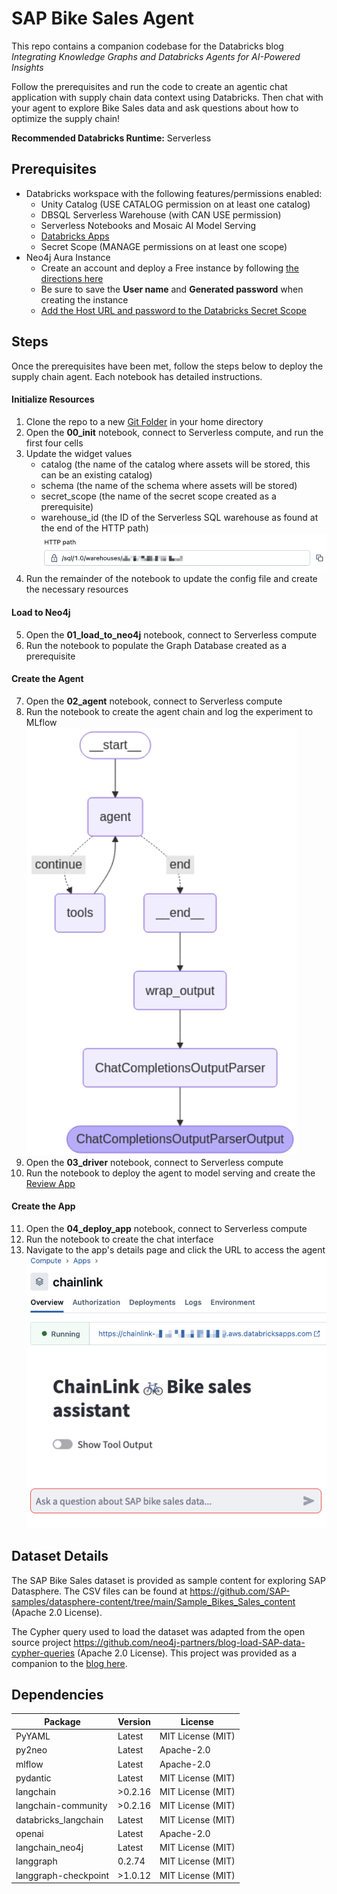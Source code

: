 # SAP Bike Sales Agent

This repo contains a companion codebase for the Databricks blog _Integrating Knowledge Graphs and Databricks Agents for AI-Powered Insights_

Follow the prerequisites and run the code to create an agentic chat application with supply chain data context using Databricks. Then chat with your agent to explore Bike Sales data and ask questions about how to optimize the supply chain!

**Recommended Databricks Runtime:** Serverless

## Prerequisites
- Databricks workspace with the following features/permissions enabled:
  - Unity Catalog (USE CATALOG permission on at least one catalog)
  - DBSQL Serverless Warehouse (with CAN USE permission)
  - Serverless Notebooks and Mosaic AI Model Serving
  - [Databricks Apps](https://docs.databricks.com/aws/en/dev-tools/databricks-apps)
  - Secret Scope (MANAGE permissions on at least one scope)
- Neo4j Aura Instance
  - Create an account and deploy a Free instance by following [the directions here](https://neo4j.com/docs/aura/classic/auradb/getting-started/create-database/)
  - Be sure to save the **User name** and **Generated password** when creating the instance
  - [Add the Host URL and password to the Databricks Secret Scope](https://docs.databricks.com/aws/en/security/secrets/example-secret-workflow)

## Steps
Once the prerequisites have been met, follow the steps below to deploy the supply chain agent. Each notebook has detailed instructions.
#### Initialize Resources
1. Clone the repo to a new [Git Folder](https://docs.databricks.com/aws/en/repos/get-access-tokens-from-git-provider) in your home directory
2. Open the **00_init** notebook, connect to Serverless compute, and run the first four cells
3. Update the widget values
    - catalog (the name of the catalog where assets will be stored, this can be an existing catalog)
    - schema (the name of the schema where assets will be stored)
    - secret_scope (the name of the secret scope created as a prerequisite)
    - warehouse_id (the ID of the Serverless SQL warehouse as found at the end of the HTTP path)
    ![Warehouse ID](_resources/images/sql_warehouse_id.jpg)
4. Run the remainder of the notebook to update the config file and create the necessary resources
#### Load to Neo4j
5. Open the **01_load_to_neo4j** notebook, connect to Serverless compute
6. Run the notebook to populate the Graph Database created as a prerequisite
#### Create the Agent
7. Open the **02_agent** notebook, connect to Serverless compute
8. Run the notebook to create the agent chain and log the experiment to MLflow
  ![Mermaid Image](_resources/images/langchain_mermaid.jpg)
9. Open the **03_driver** notebook, connect to Serverless compute
10. Run the notebook to deploy the agent to model serving and create the [Review App](https://docs.databricks.com/aws/en/generative-ai/agent-evaluation/review-app)
#### Create the App
11. Open the **04_deploy_app** notebook, connect to Serverless compute
12. Run the notebook to create the chat interface
13. Navigate to the app's details page and click the URL to access the agent
![App Details](_resources/images/app_url.jpg)
![App Screenshot](_resources/images/app_home.jpg)

## Dataset Details
The SAP Bike Sales dataset is provided as sample content for exploring SAP Datasphere. The CSV files can be found at https://github.com/SAP-samples/datasphere-content/tree/main/Sample_Bikes_Sales_content (Apache 2.0 License).

The Cypher query used to load the dataset was adapted from the open source project https://github.com/neo4j-partners/blog-load-SAP-data-cypher-queries (Apache 2.0 License). This project was provided as a companion to the [blog here](https://neo4j.com/blog/graph-data-science/explore-sap-data-neo4j-graph-erp/).

## Dependencies

| Package | Version | License |
| ----------- | ----------- | ----------- |
| PyYAML | Latest | MIT License (MIT) |
| py2neo | Latest | Apache-2.0 |
| mlflow | Latest | Apache-2.0 |
| pydantic | Latest | MIT License (MIT) |
| langchain | >0.2.16 | MIT License (MIT) |
| langchain-community | >0.2.16 | MIT License (MIT) |
| databricks_langchain | Latest | MIT License (MIT) |
| openai | Latest | Apache-2.0 |
| langchain_neo4j | Latest | MIT License (MIT) |
| langgraph | 0.2.74 | MIT License (MIT) |
| langgraph-checkpoint | >1.0.12 | MIT License (MIT) |